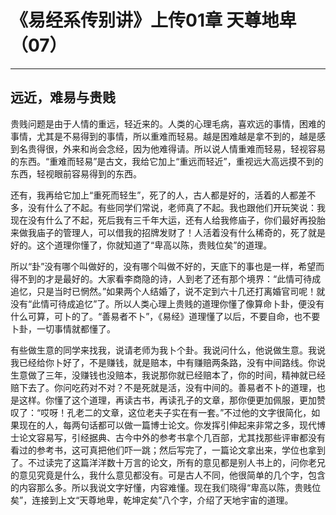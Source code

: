 # 《易经系传别讲》上传01章 天尊地卑（07）

------

## 远近，难易与贵贱

贵贱问题是由于人情的重远，轻近来的。人类的心理毛病，喜欢远的事情，困难的事情，尤其是不易得到的事情，所以重难而轻易。越是困难越是拿不到的，越是感到名贵得很，外来和尚会念经，因为他难得请。所以说人情重难而轻易，轻视容易的东西。“重难而轻易”是古文，我给它加上“重远而轻近”，重视远大高远摸不到的东西，轻视眼前容易得到的东西。

还有，我再给它加上“重死而轻生”，死了的人，古人都是好的，活着的人都差不多，没有什么了不起。有些同学们常说，老师真了不起。我也跟他们开玩笑说：我现在没有什么了不起，死后我有三千年大运，还有人给我修庙子，你们最好再投胎来做我庙子的管理人，可以借我的招牌发财了！人活着没有什么稀奇的，死了就是好的。这个道理你懂了，你就知道了“卑高以陈，贵贱位矣”的道理。

所以“卦”没有哪个叫做好的，没有哪个叫做不好的，天底下的事也是一样，希望而得不到的才是最好的。大家看李商隐的诗，人到老了还有那个境界：“此情可待成追忆，只是当时已惘然。”如果两个人结婚了，说不定到六十几还打离婚官司呢！就没有“此情可待成追忆”了。所以人类心理上贵贱的道理你懂了像算命卜卦，便没有什么可算，可卜的了。“善易者不卜”，《易经》道理懂了以后，不要自命，也不要卜卦，一切事情就都懂了。

有些做生意的同学来找我，说请老师为我卜个卦。我说问什么，他说做生意。我说我已经给你卜好了，不是赚钱，就是赔本，中有赚赔两条路，没有中间路线。你说生意做了三年，没赚钱也没赔本，我说那你就已经赔本了，你的时间，精神就已经赔下去了。你问吃药对不对？不是死就是活，没有中间的。善易者不卜的道理，也是这样。你懂了这个道理，再读古书，再读孔子的文章，那你便更加佩服，更加赞叹了：“哎呀！孔老二的文章，这位老夫子实在有一套。”不过他的文字很简化，如果现在的人，每两句话都可以做一篇博士论文。你发挥引伸起来非常之多，现代博士论文容易写，引经据典、古今中外的参考书拿个几百部，尤其找那些评审都没有看过的参考书，这可真把他们吓一跳；然后写完了，一篇论文拿出来，学位也拿到了。不过读完了这篇洋洋数十万言的论文，所有的意见都是别人书上的，问你老兄的意见究竟是什么，我什么意见都没有。可是古人不同，他很简单的几个字，包含的内容那么多。所以我说文字好懂，内容难懂。现在我们晓得“卑高以陈，贵贱位矣”，连接到上文“天尊地卑，乾坤定矣”八个字，介绍了天地宇宙的道理。